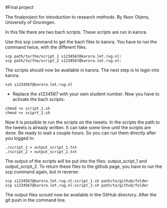 #Final project

The finalproject for introduction to research methods. 
By Noor Otjens, University of Groningen.

In this file there are two bach scripts. 
These scripts are run in karora. 

Use this scp command to get the bach files to karora.
You have to run the command twice, with the different files.
```
scp path/to/the/script_1 s1234567@karora.let.rug.nl:
scp path/to/the/script_2 s1234567@karora.let.rug.nl:
```
The scripts should now be available in karora. 
The next step is to login into karora. 
```
ssh s1234567@karora.let.rug.nl
```
- Replace the s1234567 with your own student number.
Now you have to activate the bach scripts: 
```
chmod +x script_1.sh 
chmod +x sciprt_2.sh
```
Now it is possible to run the scripts on the tweets. 
In the scripts the path to the tweets is already written.
It can take some time until the scripts are done. Be ready to wait a couple hours. 
So you can run them directly after you logged in: 
```
./script_1 > output_script_1.txt
./script_2 > output_script_2.txt
```
The output of the scripts will be put into the files: output_script_1 and output_script_2.
To return these files to the github page, you have to run the scp command again, but in reverse: 
```
scp s1234567@karora.let.rug.nl:script_1.sh path/to/github/folder
scp s1234567@karora.let.rug.nl:script_2.sh path/to/github/folder
```
The output files scould now be available in the GitHub directory. After the git push in the command line. 
